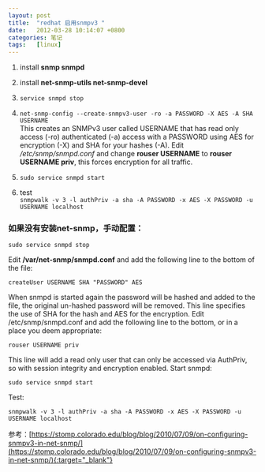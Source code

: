 ```yaml
---
layout: post
title:  "redhat 启用snmpv3 "
date:   2012-03-28 10:14:07 +0800
categories: 笔记
tags:   [linux]
---
```


1. install **snmp snmpd**
2. install **net-snmp-utils net-snmp-devel**
3. `service snmpd stop`
4. `net-snmp-config --create-snmpv3-user -ro -a PASSWORD -X AES -A SHA USERNAME`            
This creates an SNMPv3 user called USERNAME that has read only access (-ro) authenticated (-a) access with a PASSWORD using AES for encryption (-X) and SHA for your hashes (-A).
Edit _/etc/snmp/snmpd.conf_ and change **rouser USERNAME** to **rouser USERNAME priv**, this forces encryption for all traffic.
 
5. `sudo service snmpd start`
6. test         
`snmpwalk -v 3 -l authPriv -a sha -A PASSWORD -x AES -X PASSWORD -u USERNAME localhost`

### 如果没有安装net-snmp，手动配置：
`sudo service snmpd stop`

Edit **/var/net-snmp/snmpd.conf** and add the following line to the bottom of the file:

`createUser USERNAME SHA "PASSWORD" AES`

When snmpd is started again the password will be hashed and added to the file, the original un-hashed password will be removed. This line specifies the use of SHA for the hash and AES for the encryption.
Edit /etc/snmp/snmpd.conf and add the following line to the bottom, or in a place you deem appropriate:

`rouser USERNAME priv`

This line will add a read only user that can only be accessed via AuthPriv, so with session integrity and encryption enabled.
Start snmpd:

`sudo service snmpd start`

Test:

`snmpwalk -v 3 -l authPriv -a sha -A PASSWORD -x AES -X PASSWORD -u USERNAME localhost`
 
 
参考：[https://stomp.colorado.edu/blog/blog/2010/07/09/on-configuring-snmpv3-in-net-snmp/](https://stomp.colorado.edu/blog/blog/2010/07/09/on-configuring-snmpv3-in-net-snmp/){:target="_blank"}